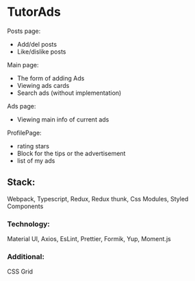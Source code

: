 # TutorAds

Posts page:

-   Add/del posts
-   Like/dislike posts

Main page:

-   The form of adding Ads
-   Viewing ads cards
-   Search ads (without implementation)

Ads page:

-   Viewing main info of current ads

ProfilePage:

-   rating stars
-   Block for the tips or the advertisement
-   list of my ads

## Stack:

Webpack, Typescript, Redux, Redux thunk, Css Modules, Styled Components

### Technology:

Material UI, Axios, EsLint, Prettier, Formik, Yup, Moment.js

### Additional:

CSS Grid

